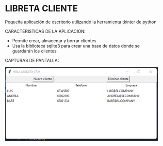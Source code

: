 # LIBRETA CLIENTE
Pequeña aplicación de escritorio utilizando la herramienta tkinter de python

CARACTERISTICAS DE LA APLICACION:

* Permite crear, almacenar y borrar clientes
* Usa la biblioteca sqlite3 para crear una base de datos donde se guardarán los clientes

CAPTURAS DE PANTALLA:

<img src="images/inicio.png">

